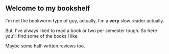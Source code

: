 ## Welcome to my bookshelf

I'm not the bookworm type of guy, actually, I'm a **very** slow reader actually.

But, I've always liked to read a book or two per semester tough. So here you'll find some of the books I like.

Maybe some half-written reviews too.


